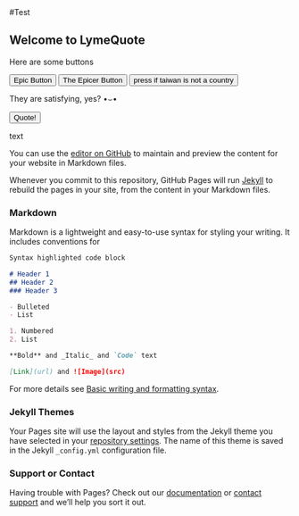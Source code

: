 <div>#Test</div>

## Welcome to LymeQuote

<p>Here are some buttons</p>
<button type="button" onclick="alert('hello world')">Epic Button</button>
<button type="button" onclick="alert('pinged lmao')">The Epicer Button</button>
<button type="button" onclick="alert('+1000000 social credit points (>◡◔✿)')">press if taiwan is not a country</button>
<p>They are satisfying, yes? •⌣•</p>

<button onClick="random_quote()">Quote!</button>
<div id="quote">text</div>

<script>
class Quote {
  constructor(text, author) {
    this.text = text;
    this.author = author;
  }
}

quotes = [
    new Quote("Education is the most powerful weapon which you can use to change the world.", "Nelson Mandela"), 
    new Quote("Out of suffering have emerged the strongest souls; the most massive characters are seared with scars.", "Edwin Hubbel Chapin"),
    new Quote("Why is the medical community complacently treating patients with inflammatory autoimmune diseases with immunosuppresives when these drugs only treat symptoms — not root cause — and put patients at greater risk for developing potentially life-threatening opportunistic infections and cancers?", "Neil Spector, MD"),
    new Quote("Three things cannot long be hidden: the sun, the moon, and the truth.","Buddha"),
    new Quote("Wisdom begins in wonder.","Socrates")
  ]

function print_quotes() {
  for (let i = 0; i < quotes.length; i++) {
    document.write(quotes[i].text + " - " + quotes[i].author + "<br>");
  }
}

var index
var old_index
function random_quote() {
  old_index = index
  
  while (index === old_index) {
    index = Math.floor(Math.random() * quotes.length);
  }

  document.getElementById("quote").innerHTML = quotes[index].text + " — " + quotes[index].author + "<br>";
}

random_quote();
document.getElementById("quote").innerHTML = quotes[index].text + " — " + quotes[index].author + "<br>";
</script>

You can use the [editor on GitHub](https://github.com/aco4/LymeQuote/edit/gh-pages/index.md) to maintain and preview the content for your website in Markdown files.

Whenever you commit to this repository, GitHub Pages will run [Jekyll](https://jekyllrb.com/) to rebuild the pages in your site, from the content in your Markdown files.

### Markdown

Markdown is a lightweight and easy-to-use syntax for styling your writing. It includes conventions for

```markdown
Syntax highlighted code block

# Header 1
## Header 2
### Header 3

- Bulleted
- List

1. Numbered
2. List

**Bold** and _Italic_ and `Code` text

[Link](url) and ![Image](src)
```

For more details see [Basic writing and formatting syntax](https://docs.github.com/en/github/writing-on-github/getting-started-with-writing-and-formatting-on-github/basic-writing-and-formatting-syntax).

### Jekyll Themes

Your Pages site will use the layout and styles from the Jekyll theme you have selected in your [repository settings](https://github.com/aco4/LymeQuote/settings/pages). The name of this theme is saved in the Jekyll `_config.yml` configuration file.

### Support or Contact

Having trouble with Pages? Check out our [documentation](https://docs.github.com/categories/github-pages-basics/) or [contact support](https://support.github.com/contact) and we’ll help you sort it out.
